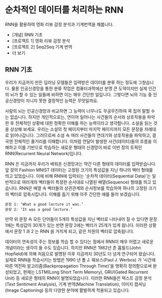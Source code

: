 # 순차적인 데이터를 처리하는 RNN

RNN을 활용하여 영화 리뷰 감정 분석과 기계번역을 해봅니다.

  * [개념] RNN 기초
  * [프로젝트 1] 영화 리뷰 감정 분석
  * [프로젝트 2] Seq2Seq 기계 번역
  * 더 보기

## RNN 기초

우리가 지금까지 만든 딥러닝 모델들은 입력받은 데이터를 분류 하는 정도에 그쳤습니다.
물론 인공신경망을 통한 분류 작업은 컴퓨터과학에선 분명 큰 도약이지만
실제 인간의 뇌가 할 수 있는 일들에 비하면 이는 매우 간단한 일입니다.
그렇다면 뇌의 기능 중 인공신경망이 지니지 못한 결정적인 능력은 무엇일까요.

사람의 뇌는 인공신경망과 비교하면 그 능력이
너무나도 무궁무진하여 콕 집어 말할 수는 없습니다.
하지만 개인적으로는, 연이어 일어나는 사건들의 순서와 상호작용을 파악한 후 전체적인 상황에 대한
정확한 이해를 하는 능력이라고 생각합니다.
소설을 읽는 것을 상상해 보세요.
우리는 소설의 첫 페이지부터 마지막 페이지까지 모든 문장을 차례대로 읽어나갑니다.
그러므로써 소설 속 여러 사건들의 연대기와 상호작용을 파악하고, 결국엔
전체적인 줄거리를 이해합니다.
이처럼 연달아 발생한 사건(데이터)들의 흐름을 이해하고 이를 기반으로
학습하는 새로운 형태의 신경망이 바로 이번 장의 토픽인 RNN(Recurrent Neural Network)입니다.

RNN 은 지금까지 우리가 배워온 신경망과는 약간 다른 형태의 데이터를 입력받습니다.
앞 장의 Fashion MNIST 데이터는
고정된 크기의 특성값을 지닌 하나의 벡터 형태를 띄고 있었습니다.
이에 비해 RNN에 입력되는 '순차적 데이터(Sequential Data)'는 일반적으로
여러개의 벡터들이 특정한 순서대로 나열된 배열(Sequence) 형태를 띄고 있습니다.
RNN은 배열 속 벡터들의 상관관계와 순서정보를 학습하여
하나의 고정된 크기의 벡터로 압축시킵니다.
이해를 돕기 위해 아주 간단한 예를 들어 보겠습니다.

```
문장 1: ‘What a good lecture it was.’
문장 2: ‘It was a good lecture.’
```

만약 위 문장 속 모든 단어들이 5개의 특성값을 지닌 벡터로 나타내어 질 수 있다면 
문장 1에는 특성값이 30개가 있는 반면 문장 2에는 벡터가 25개가 있게 됩니다.
이러한 상황에서 문장 1 과 2 는 RNN 을 거치게 되고, 같은 차원의 벡터로 압축됩니다.

데이터의 연속성이 주는 정보를 학습 할 수 있다는 점에서 RNN이 매우
어렵고 새로운 개념이라는 생각이 들 수도 있습니다.
하지만 RNN은 1982년 존 홉필드(John Hopfield)에 의해 
처음으로 발명된 이후 지금까지 30년도 더 넘게 연구되어 왔습니다.
실제로 RNN을 학습시키는 방법은 1990 년 폴 J. 웨보스(Paul J. Werbos)
가 ‘시간에 따른 역전파 알고리즘(Backpropagation Through Time)’을 명확히 정의함으로써 완성되었고,
현재는 LSTM(Long Short Term Memory), GRU(Gated Recurrent Unit) 등
새로운 형태의 RNN이 발명되었습니다.
이러한 RNN들은 텍스트 감정 분석(Text Sentiment Analysis),
기계 번역(Machine Translation), 이미지 캡셔닝(Image Captioning)
등의 다양한 분야에 활발하게 적용되고 있습니다.
